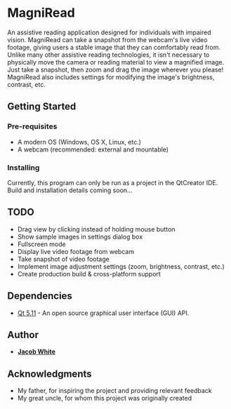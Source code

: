 # MagniRead

An assistive reading application designed for individuals with impaired vision. MagniRead can take a snapshot from the webcam's live video footage, giving users a stable image that they can comfortably read from. Unlike many other assistive reading technologies, it isn't necessary to physically move the camera or reading material to view a magnified image. Just take a snapshot, then zoom and drag the image wherever you please! MagniRead also includes settings for modifying the image's brightness, contrast, etc.

## Getting Started 
### Pre-requisites

* A modern OS (Windows, OS X, Linux, etc.)
* A webcam (recommended: external and mountable)

### Installing
Currently, this program can only be run as a project in the QtCreator IDE. Build and installation details coming soon...

## TODO
* Drag view by clicking instead of holding mouse button
* Show sample images in settings dialog box
* Fullscreen mode
* Display live video footage from webcam
* Take snapshot of video footage
* Implement image adjustment settings (zoom, brightness, contrast, etc.)
* Create production build & cross-platform support

## Dependencies
* [Qt 5.11](https://www.qt.io/) - An open source graphical user interface (GUI) API. 

## Author
* **[Jacob White](https://github.com/jdwhite88)**

## Acknowledgments
* My father, for inspiring the project and providing relevant feedback
* My great uncle, for whom this project was originally created
